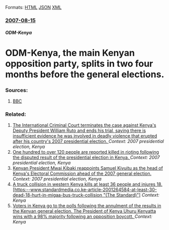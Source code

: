 
Formats: [HTML](/news/2007/08/15/odm-kenya-the-main-kenyan-opposition-party-splits-in-two-four-months-before-the-general-elections.html)  [JSON](/news/2007/08/15/odm-kenya-the-main-kenyan-opposition-party-splits-in-two-four-months-before-the-general-elections.json)  [XML](/news/2007/08/15/odm-kenya-the-main-kenyan-opposition-party-splits-in-two-four-months-before-the-general-elections.xml)  

### [2007-08-15](/news/2007/08/15/index.md)

##### ODM-Kenya
#  ODM-Kenya, the main Kenyan opposition party, splits in two four months before the general elections. 




### Sources:

1. [BBC](http://news.bbc.co.uk/2/hi/africa/6947576.stm)

### Related:

1. [The International Criminal Court terminates the case against Kenya's Deputy President William Ruto and ends his trial, saying there is insufficient evidence he was involved in deadly violence that erupted after his country's 2007 presidential election. ](/news/2016/04/5/the-international-criminal-court-terminates-the-case-against-kenya-s-deputy-president-william-ruto-and-ends-his-trial-saying-there-is-insuf.md) _Context: 2007 presidential election, Kenya_
2. [ One hundred to over 120 people are reported killed in rioting following the disputed result of the presidential election in Kenya. ](/news/2007/12/31/one-hundred-to-over-120-people-are-reported-killed-in-rioting-following-the-disputed-result-of-the-presidential-election-in-kenya.md) _Context: 2007 presidential election, Kenya_
3. [ Kenyan President Mwai Kibaki reappoints Samuel Kivuitu as the head of Kenya's Electoral Commission ahead of the 2007 general election. ](/news/2007/11/12/kenyan-president-mwai-kibaki-reappoints-samuel-kivuitu-as-the-head-of-kenya-s-electoral-commission-ahead-of-the-2007-general-election.md) _Context: 2007 presidential election, Kenya_
4. [A truck collision in western Kenya kills at least 36 people and injures 18. [https:--www.standardmedia.co.ke-article-2001264584-at-least-30-dead-18-hurt-in-migaa-bus-truck-collision "(The Standard)"]](/news/2017/12/31/a-truck-collision-in-western-kenya-kills-at-least-36-people-and-injures-18-https-www-standardmedia-co-ke-article-2001264584-at-least-30.md) _Context: Kenya_
5. [Voters in Kenya go to the polls following the annulment of the results in the Kenyan general election. The President of Kenya Uhuru Kenyatta wins with a 98% majority following an opposition boycott. ](/news/2017/10/26/voters-in-kenya-go-to-the-polls-following-the-annulment-of-the-results-in-the-kenyan-general-election-the-president-of-kenya-uhuru-kenyatta.md) _Context: Kenya_
